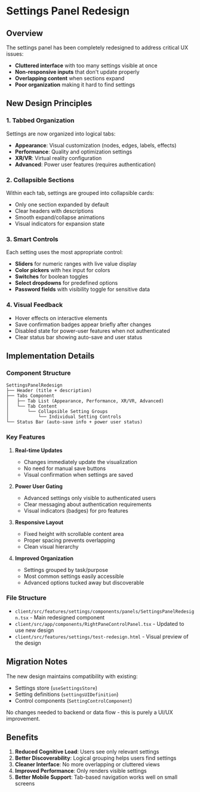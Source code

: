 # Settings Panel Redesign

## Overview

The settings panel has been completely redesigned to address critical UX issues:
- **Cluttered interface** with too many settings visible at once
- **Non-responsive inputs** that don't update properly
- **Overlapping content** when sections expand
- **Poor organization** making it hard to find settings

## New Design Principles

### 1. **Tabbed Organization**
Settings are now organized into logical tabs:
- **Appearance**: Visual customization (nodes, edges, labels, effects)
- **Performance**: Quality and optimization settings
- **XR/VR**: Virtual reality configuration
- **Advanced**: Power user features (requires authentication)

### 2. **Collapsible Sections**
Within each tab, settings are grouped into collapsible cards:
- Only one section expanded by default
- Clear headers with descriptions
- Smooth expand/collapse animations
- Visual indicators for expansion state

### 3. **Smart Controls**
Each setting uses the most appropriate control:
- **Sliders** for numeric ranges with live value display
- **Color pickers** with hex input for colors
- **Switches** for boolean toggles
- **Select dropdowns** for predefined options
- **Password fields** with visibility toggle for sensitive data

### 4. **Visual Feedback**
- Hover effects on interactive elements
- Save confirmation badges appear briefly after changes
- Disabled state for power-user features when not authenticated
- Clear status bar showing auto-save and user status

## Implementation Details

### Component Structure
```
SettingsPanelRedesign
├── Header (title + description)
├── Tabs Component
│   ├── Tab List (Appearance, Performance, XR/VR, Advanced)
│   └── Tab Content
│       └── Collapsible Setting Groups
│           └── Individual Setting Controls
└── Status Bar (auto-save info + power user status)
```

### Key Features

1. **Real-time Updates**
   - Changes immediately update the visualization
   - No need for manual save buttons
   - Visual confirmation when settings are saved

2. **Power User Gating**
   - Advanced settings only visible to authenticated users
   - Clear messaging about authentication requirements
   - Visual indicators (badges) for pro features

3. **Responsive Layout**
   - Fixed height with scrollable content area
   - Proper spacing prevents overlapping
   - Clean visual hierarchy

4. **Improved Organization**
   - Settings grouped by task/purpose
   - Most common settings easily accessible
   - Advanced options tucked away but discoverable

### File Structure
- `client/src/features/settings/components/panels/SettingsPanelRedesign.tsx` - Main redesigned component
- `client/src/app/components/RightPaneControlPanel.tsx` - Updated to use new design
- `client/src/features/settings/test-redesign.html` - Visual preview of the design

## Migration Notes

The new design maintains compatibility with existing:
- Settings store (`useSettingsStore`)
- Setting definitions (`settingsUIDefinition`)
- Control components (`SettingControlComponent`)

No changes needed to backend or data flow - this is purely a UI/UX improvement.

## Benefits

1. **Reduced Cognitive Load**: Users see only relevant settings
2. **Better Discoverability**: Logical grouping helps users find settings
3. **Cleaner Interface**: No more overlapping or cluttered views
4. **Improved Performance**: Only renders visible settings
5. **Better Mobile Support**: Tab-based navigation works well on small screens